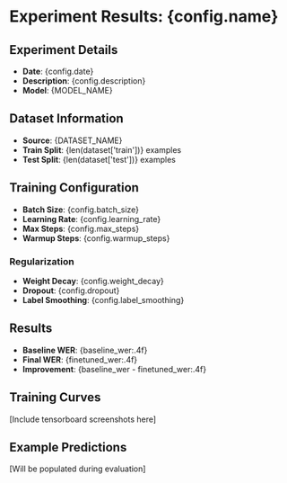 # Experiment Results: {config.name}

## Experiment Details
- **Date**: {config.date}
- **Description**: {config.description}
- **Model**: {MODEL_NAME}

## Dataset Information
- **Source**: {DATASET_NAME}
- **Train Split**: {len(dataset['train'])} examples
- **Test Split**: {len(dataset['test'])} examples

## Training Configuration
- **Batch Size**: {config.batch_size}
- **Learning Rate**: {config.learning_rate}
- **Max Steps**: {config.max_steps}
- **Warmup Steps**: {config.warmup_steps}

### Regularization
- **Weight Decay**: {config.weight_decay}
- **Dropout**: {config.dropout}
- **Label Smoothing**: {config.label_smoothing}

## Results
- **Baseline WER**: {baseline_wer:.4f}
- **Final WER**: {finetuned_wer:.4f}
- **Improvement**: {baseline_wer - finetuned_wer:.4f}

## Training Curves
[Include tensorboard screenshots here]

## Example Predictions
[Will be populated during evaluation]
